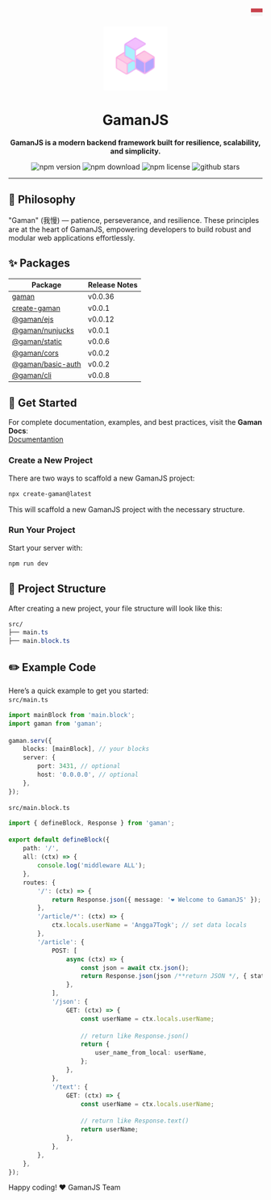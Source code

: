 <p align="right">
  <img src="https://github.com/7TogkID/gaman/blob/main/.github/images/indonesia.png?raw=true" width="23px">
</p>

<p align="center">
  <a href="https://gaman.7togk.id">
    <img src="https://github.com/7TogkID/gaman/blob/main/.github/images/gaman.png?raw=true" width="25%">
  </a>
</p>

<h1 align="center">GamanJS</h1>
<p align="center">
  <strong>GamanJS is a modern backend framework built for resilience, scalability, and simplicity.</strong>
</p>

<p align="center">
  <img src="https://img.shields.io/npm/v/gaman" alt="npm version">
  <img src="https://img.shields.io/npm/dm/gaman" alt="npm download">
  <img src="https://img.shields.io/npm/l/gaman" alt="npm license">
  <img src="https://img.shields.io/github/stars/7togkid/gaman" alt="github stars">
</p>

---

## 🧠 Philosophy

"Gaman" (我慢) — patience, perseverance, and resilience. These principles are at the heart of GamanJS, empowering developers to build robust and modular web applications effortlessly.

## ✨ Packages

| Package                                        | Release Notes |
| ---------------------------------------------- | ------------- |
| [gaman](https://github.com/7TogkID/gaman)      | v0.0.36       |
| [create-gaman](packages/create-gaman)          | v0.0.1        |
| [@gaman/ejs](packages/gaman-ejs)               | v0.0.12       |
| [@gaman/nunjucks](packages/gaman-nunjucks)     | v0.0.1        |
| [@gaman/static](packages/gaman-static)         | v0.0.6        |
| [@gaman/cors](packages/gaman-cors)             | v0.0.2        |
| [@gaman/basic-auth](packages/gaman-basic-auth) | v0.0.2        |
| [@gaman/cli](packages/gaman-cli)               | v0.0.8        |

## 🚀 Get Started

For complete documentation, examples, and best practices, visit the **Gaman Docs**:  
[Documentantion](https://gaman.7togk.id/docs)

### Create a New Project

There are two ways to scaffold a new GamanJS project:

```bash
npx create-gaman@latest
```

This will scaffold a new GamanJS project with the necessary structure.

### Run Your Project

Start your server with:

```bash
npm run dev
```

## 📂 Project Structure

After creating a new project, your file structure will look like this:

```css
src/
├── main.ts
├── main.block.ts
```

## ✏️ Example Code

Here’s a quick example to get you started: <br>
`src/main.ts`

```ts
import mainBlock from 'main.block';
import gaman from 'gaman';

gaman.serv({
	blocks: [mainBlock], // your blocks
	server: {
		port: 3431, // optional
		host: '0.0.0.0', // optional
	},
});
```

`src/main.block.ts`

```ts
import { defineBlock, Response } from 'gaman';

export default defineBlock({
	path: '/',
	all: (ctx) => {
		console.log('middleware ALL');
	},
	routes: {
		'/': (ctx) => {
			return Response.json({ message: '❤️ Welcome to GamanJS' });
		},
		'/article/*': (ctx) => {
			ctx.locals.userName = 'Angga7Togk'; // set data locals
		},
		'/article': {
			POST: [
				async (ctx) => {
					const json = await ctx.json();
					return Response.json(json /**return JSON */, { status: 200 });
				},
			],
			'/json': {
				GET: (ctx) => {
					const userName = ctx.locals.userName;

					// return like Response.json()
					return {
						user_name_from_local: userName,
					};
				},
			},
			'/text': {
				GET: (ctx) => {
					const userName = ctx.locals.userName;

					// return like Response.text()
					return userName;
				},
			},
		},
	},
});
```

Happy coding! ❤️ GamanJS Team
